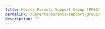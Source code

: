 ```yaml
---
title: Peirce Parents Support Group (PPSG)
permalink: /parents/parents-support-group/
description: ""
---
```

